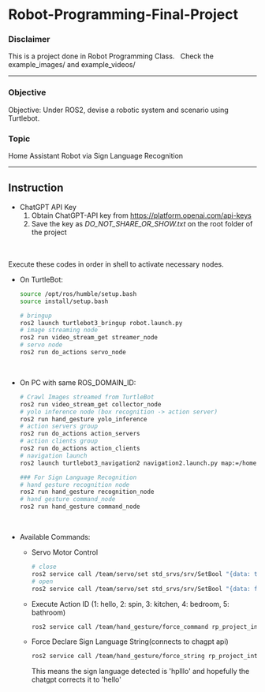# Robot-Programming-Final-Project

### Disclaimer

This is a project done in Robot Programming Class. &nbsp; Check the example_images/ and example_videos/

---

### Objective

Objective: Under ROS2, devise a robotic system and scenario using Turtlebot.

### Topic

Home Assistant Robot via Sign Language Recognition 

---

## Instruction

- ChatGPT API Key
    1. Obtain ChatGPT-API key from https://platform.openai.com/api-keys
    2. Save the key as *DO_NOT_SHARE_OR_SHOW.txt* on the root folder of the project

<br><br> Execute these codes in order in shell to activate necessary nodes. <br>

- On TurtleBot:
    
    ```bash
    source /opt/ros/humble/setup.bash
    source install/setup.bash
    
    # bringup
    ros2 launch turtlebot3_bringup robot.launch.py
    # image streaming node
    ros2 run video_stream_get streamer_node
    # servo node
    ros2 run do_actions servo_node
    ```
    
<br>

- On PC with same ROS_DOMAIN_ID:
    
    ```bash
    # Crawl Images streamed from TurtleBot
    ros2 run video_stream_get collector_node 
    # yolo inference node (box recognition -> action server)
    ros2 run hand_gesture yolo_inference
    # action servers group
    ros2 run do_actions action_servers
    # action clients group
    ros2 run do_actions action_clients
    # navigation launch
    ros2 launch turtlebot3_navigation2 navigation2.launch.py map:=/home/rail/nuri_4rd/home_realworld/map.yaml
    
    ### For Sign Language Recognition
    # hand gesture recognition node
    ros2 run hand_gesture recognition_node
    # hand gesture command_node
    ros2 run hand_gesture command_node
    ```
    

<br>

- Available Commands:
    - Servo Motor Control
        
        ```bash
        # close
        ros2 service call /team/servo/set std_srvs/srv/SetBool "{data: true}"
        # open
        ros2 service call /team/servo/set std_srvs/srv/SetBool "{data: false}"
        ```
        
    
    - Execute Action ID (1: hello, 2: spin, 3: kitchen, 4: bedroom, 5: bathroom)
        
        ```bash
        ros2 service call /team/hand_gesture/force_command rp_project_interfaces/srv/ForceCommand "{cmd: 3}"
        ```
        
    
    - Force Declare Sign Language String(connects to chagpt api)
        
        ```bash
        ros2 service call /team/hand_gesture/force_string rp_project_interfaces/srv/ForceString "{mystr: 'hplllo'}"
        ```
        This means the sign language detected is 'hplllo' and hopefully the chatgpt corrects it to 'hello'
